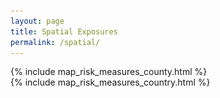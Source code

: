 ```yaml
---
layout: page
title: Spatial Exposures
permalink: /spatial/
---
```



<!-- Styles for desktop and mobile devices -->
<style>
	.desktop {
		display: block;
	}
	.mobile {
    		display: none;
  	}
	@media only screen and (max-width: 800px) {
		.mobile {
			display: block;
		}
		.desktop {
			display: none;
		}
	}
</style>



<div class="desktop">
 {% include map_risk_measures_county.html %}
<br>
</div>

<div class="desktop">
 {% include map_risk_measures_country.html %}
<br>
</div>

<!-- Content for mobile devices -->

<div class="mobile">
	
	<h5>For the best experience with our interactive figures, we recommend accessing our website using a desktop computer.</h5>
<br>
	 <img src="/image/map_risk_measures_county.png" alt="">
<br>
	<br>
 <img src="/image/map_risk_measures_country.png" alt="">
	<br>
</div>
